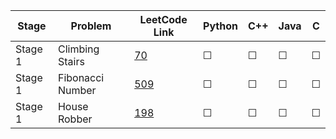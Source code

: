 | Stage   | Problem          | LeetCode Link                                          | Python | C++ | Java | C   |
| ------- | ---------------- | ------------------------------------------------------ | ------ | --- | ---- | --- |
| Stage 1 | Climbing Stairs  | [70](https://leetcode.com/problems/climbing-stairs/)   | ☐      | ☐   | ☐    | ☐   |
| Stage 1 | Fibonacci Number | [509](https://leetcode.com/problems/fibonacci-number/) | ☐      | ☐   | ☐    | ☐   |
| Stage 1 | House Robber     | [198](https://leetcode.com/problems/house-robber/)     | ☐      | ☐   | ☐    | ☐   |
